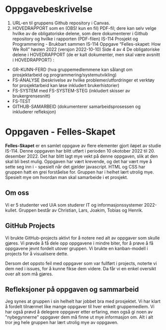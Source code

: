 # Oppgavebeskrivelse
1) URL-en til gruppens Github repository i Canvas.
2) HOVEDRAPPORT som en (OBS! kun en fil) PDF-fil; dere kan selv velge hvilke av de
obligatoriske delene, som dere dokumenterer i Github repository og hvilke i rapporten
(PDF-filen)
IS-114 Prosjekt og Programmering - Brukbart sammen
IS-114 Oppgave “Felles-skapet: How We Roll” høsten 2022 (versjon 2022-10-10) Side 4 av 4
De obligatoriske delene i HOVEDRAPPORT  (de er kalt dokumenter, men skal være avsnitt i
HOVEDRAPPORT) :
- GR-KUNN-FERD (hva gruppemedlemmene kan sålangt om prosjektarbeid og
programmering/systemutvikling)
- FS-ANALYSE (beskrivelse av hvilke problemer/utfordringer et verktøy for prosjektarbeid
kan løse inkludert brukerhistorier)
- FS-SYSTEM med FS-SYSTEM-STEG (inkludert skisser av brukergrensesnitt)
- FS-TEST
- GITHUB-SAMARBEID (dokumenterer samarbeidsprosessen og inkluderer refleksjon)

# Oppgaven - Felles-Skapet
**Felles-Skapet** er en samlet oppgave av flere elementer gjort iløpet av studie IS-114. Denne oppgaven har blitt utført i perioden 10 okotober 2022 til 20. desember 2022. Det har blitt lagt mye vekt på denne oppgaven, slik at den skal bli best mulig. Oppgaven har vært krevende, og det har vært mye å sette seg inn i - spesielt når det gjelder javascript. HTML og CSS har gruppen hatt en grei forståelse for. Gruppen har i helhet lært utrolig mye. Spesielt mye om hvordan man skal samarbeide i et prosjekt.

## Om oss
Vi er 5 studenter ved UiA som studerer IT og informasjonssystemer 2022-kullet. Gruppen består av Christian, Lars, Joakim, Tobias og Henrik.

## GitHub Projects

Vi brukte GitHub-projects aktivt for å notere ned alt av oppgaver som skulle gjøres. Vi prøvde å få dele opp oppgavene i mindre biter, for å prøve å få oppgavene jevnt fordelt utover gruppen. Vi brukte en kanban-modell i projects for å visualisere dette.

Dersom det oppsto feil med oppgaver som var fullført i projects, noterte vi dem ned i issues, for å kunne fikse dem videre. Da får vi en enkel oversikt over alt som må gjøres.

## Refleksjoner på oppgaven og sammarbeid
Jeg synes at gruppen i sin helhelt har jobbet bra med prosjektet. Vi har klart å fordelt tilnærmet like mange oppgaver til hver enkelt gruppemedlem. Vi har også prøvd å delegere oppgaver etter erfaring, men også gi noen av "nybegynnerne" oppgaver dem må finne ut mye informasjon om. Alt i alt tror jeg hele gruppen har lært utrolig mye av oppgaven.
